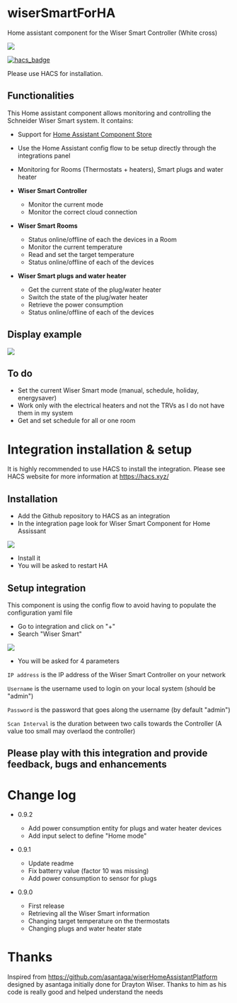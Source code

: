 # wiserSmartForHA

Home assistant component for the Wiser Smart Controller (White cross)

![](https://github.com/tomtomfx/wiserSmartForHA/blob/master/docs/visuel-wiser.jpg)

[![hacs_badge](https://img.shields.io/badge/HACS-Custom-orange.svg)](https://github.com/custom-components/hacs)

Please use HACS for installation.

## Functionalities

This Home assistant component allows monitoring and controlling the Schneider Wiser Smart system.
It contains:

- Support for [Home Assistant Component Store](https://community.home-assistant.io/t/custom-component-hacs/121727)

- Use the Home Assistant config flow to be setup directly through the integrations panel

- Monitoring for Rooms (Thermostats + heaters), Smart plugs and water heater

- **Wiser Smart Controller**

    - Monitor the current mode
    - Monitor the correct cloud connection

- **Wiser Smart Rooms**

    - Status online/offline of each the devices in a Room
    - Monitor the current temperature
    - Read and set the target temperature
    - Status online/offline of each of the devices

- **Wiser Smart plugs and water heater**

    - Get the current state of the plug/water heater
    - Switch the state of the plug/water heater
    - Retrieve the power consumption
    - Status online/offline of each of the devices

## Display example

![](https://github.com/tomtomfx/wiserSmartForHA/blob/master/docs/ha_display.png)

## To do

- Set the current Wiser Smart mode (manual, schedule, holiday, energysaver)
- Work only with the electrical heaters and not the TRVs as I do not have them in my system
- Get and set schedule for all or one room

# Integration installation & setup

It is highly recommended to use HACS to install the integration. Please see HACS website for more information at https://hacs.xyz/

## Installation

- Add the Github repository to HACS as an integration 
- In the integration page look for Wiser Smart Component for Home Assissant

![](https://github.com/tomtomfx/wiserSmartForHA/blob/master/docs/ha_hacs_wiser.png)

- Install it
- You will be asked to restart HA

## Setup integration

This component is using the config flow to avoid having to populate the configuration yaml file

- Go to integration and click on "+"
- Search "Wiser Smart"

![](https://github.com/tomtomfx/wiserSmartForHA/blob/master/docs/ha_integration.png)

- You will be asked for 4 parameters

```IP address``` is the IP address of the Wiser Smart Controller on your network

```Username``` is the username used to login on your local system (should be "admin")

```Password``` is the password that goes along the username (by default "admin")

```Scan Interval``` is the duration between two calls towards the Controller (A value too small may overlaod the controller)

## Please play with this integration and provide feedback, bugs and enhancements 

# Change log

- 0.9.2
    * Add power consumption entity for plugs and water heater devices
    * Add input select to define "Home mode"

- 0.9.1
    * Update readme
    * Fix batterry value (factor 10 was missing)
    * Add power consumption to sensor for plugs

- 0.9.0
    * First release
    * Retrieving all the Wiser Smart information
    * Changing target temperature on the thermostats
    * Changing plugs and water heater state

# Thanks

Inspired from https://github.com/asantaga/wiserHomeAssistantPlatform designed by asantaga initially done for Drayton Wiser.
Thanks to him as his code is really good and helped understand the needs
